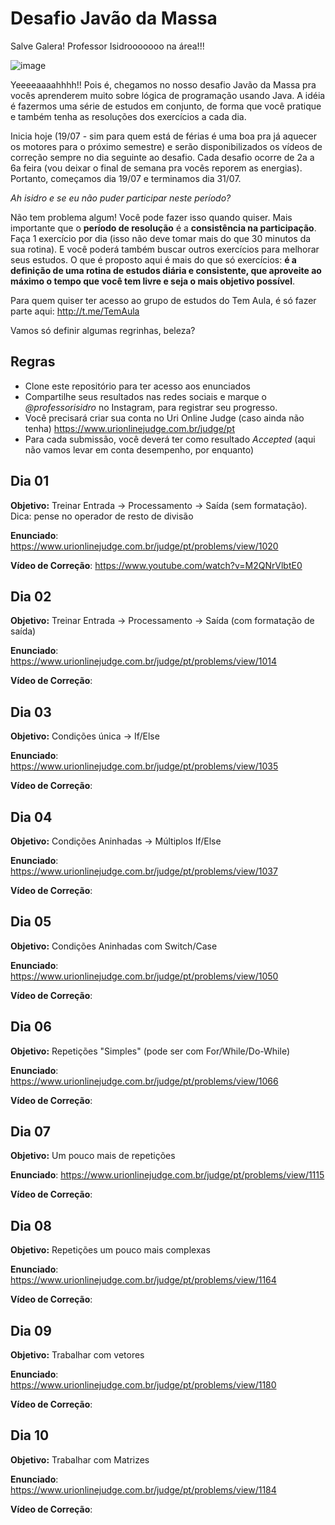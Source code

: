 # Desafio Javão da Massa

Salve Galera! Professor Isidrooooooo na área!!!

![image](http://vacanerd.com.br/wp-content/uploads/2013/11/1178380801_f-300x225.jpg)

Yeeeeaaaahhhh!! Pois é, chegamos no nosso desafio Javão da Massa pra vocês aprenderem muito sobre lógica de programação usando Java. A idéia é fazermos uma série de estudos em conjunto, de forma que você pratique e também tenha as resoluções dos exercícios a cada dia. 

Inicia hoje (19/07 - sim para quem está de férias é uma boa pra já aquecer os motores para o próximo semestre) e serão disponibilizados os vídeos de correção sempre no dia seguinte ao desafio. Cada desafio ocorre de 2a a 6a feira (vou deixar o final de semana pra vocês reporem as energias). Portanto, começamos dia 19/07 e terminamos dia 31/07.

*Ah isidro e se eu não puder participar neste período?*

Não tem problema algum! Você pode fazer isso quando quiser. Mais importante que o **período de resolução** é a **consistência na participação**. Faça 1 exercício por dia (isso não deve tomar mais do que 30 minutos da sua rotina). E você poderá também buscar outros exercícios para melhorar seus estudos. O que é proposto aqui é mais do que só exercícios: **é a definição de uma rotina de estudos diária e consistente, que aproveite ao máximo o tempo que você tem livre e seja o mais objetivo possível**.

Para quem quiser ter acesso ao grupo de estudos do Tem Aula, é só fazer parte aqui: http://t.me/TemAula 

Vamos só definir algumas regrinhas, beleza?

## Regras
- Clone este repositório para ter acesso aos enunciados
- Compartilhe seus resultados nas redes sociais e marque o *@professorisidro* no Instagram, para registrar seu progresso.
- Você precisará criar sua conta no Uri Online Judge (caso ainda não tenha) https://www.urionlinejudge.com.br/judge/pt
- Para cada submissão, você deverá ter como resultado *Accepted* (aqui não vamos levar em conta desempenho, por enquanto)

## Dia 01
**Objetivo:** Treinar Entrada -> Processamento -> Saída (sem formatação). Dica: pense no operador de resto de divisão

**Enunciado**: https://www.urionlinejudge.com.br/judge/pt/problems/view/1020

**Vídeo de Correção**: https://www.youtube.com/watch?v=M2QNrVlbtE0


## Dia 02
**Objetivo:** Treinar Entrada -> Processamento -> Saída (com formatação de saída)

**Enunciado**: https://www.urionlinejudge.com.br/judge/pt/problems/view/1014

**Vídeo de Correção**: 


## Dia 03
**Objetivo:** Condições única -> If/Else

**Enunciado**: https://www.urionlinejudge.com.br/judge/pt/problems/view/1035

**Vídeo de Correção**: 

## Dia 04
**Objetivo:** Condições Aninhadas -> Múltiplos If/Else

**Enunciado**: https://www.urionlinejudge.com.br/judge/pt/problems/view/1037

**Vídeo de Correção**: 


## Dia 05
**Objetivo:** Condições Aninhadas com Switch/Case

**Enunciado**: https://www.urionlinejudge.com.br/judge/pt/problems/view/1050

**Vídeo de Correção**: 


## Dia 06
**Objetivo:** Repetições "Simples" (pode ser com For/While/Do-While)

**Enunciado**: https://www.urionlinejudge.com.br/judge/pt/problems/view/1066

**Vídeo de Correção**: 


## Dia 07
**Objetivo:** Um pouco mais de repetições

**Enunciado**: https://www.urionlinejudge.com.br/judge/pt/problems/view/1115

**Vídeo de Correção**: 


## Dia 08
**Objetivo:** Repetições um pouco mais complexas

**Enunciado**: https://www.urionlinejudge.com.br/judge/pt/problems/view/1164

**Vídeo de Correção**: 


## Dia 09
**Objetivo:** Trabalhar com vetores

**Enunciado**: https://www.urionlinejudge.com.br/judge/pt/problems/view/1180

**Vídeo de Correção**: 


## Dia 10
**Objetivo:** Trabalhar com Matrizes

**Enunciado**: https://www.urionlinejudge.com.br/judge/pt/problems/view/1184

**Vídeo de Correção**: 


